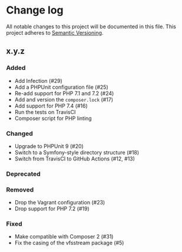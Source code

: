 # Change log

All notable changes to this project will be documented in this file.
This project adheres to [Semantic Versioning](https://semver.org/).

## x.y.z

### Added
- Add Infection (#29)
- Add a PHPUnit configuration file (#25)
- Re-add support for PHP 7.1 and 7.2 (#24)
- Add and version the `composer.lock` (#17)
- Add support for PHP 7.4 (#16)
- Run the tests on TravisCI
- Composer script for PHP linting

### Changed
- Upgrade to PHPUnit 9 (#20)
- Switch to a Symfony-style directory structure (#18)
- Switch from TravisCI to GitHub Actions (#12, #13)

### Deprecated

### Removed
- Drop the Vagrant configuration (#23)
- Drop support for PHP 7.2 (#19)

### Fixed
- Make compatible with Composer 2 (#31)
- Fix the casing of the vfsstream package (#5)
